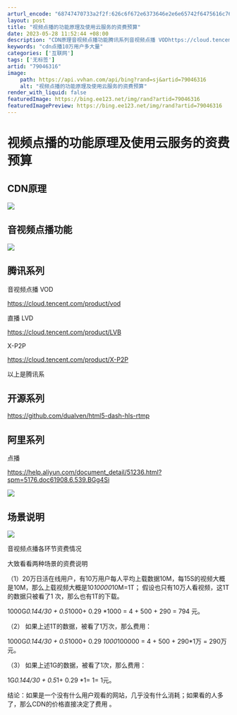 ```yaml
---
arturl_encode: "68747470733a2f2f:626c6f672e6373646e2e6e65742f6475616c76656e6373646e:2f61727469636c652f64657461696c732f3739303436333136"
layout: post
title: "视频点播的功能原理及使用云服务的资费预算"
date: 2023-05-28 11:52:44 +08:00
description: "CDN原理音视频点播功能腾讯系列音视频点播 VODhttps://cloud.tencent.com"
keywords: "cdn点播10万用户多大量"
categories: ['互联网']
tags: ['无标签']
artid: "79046316"
image:
    path: https://api.vvhan.com/api/bing?rand=sj&artid=79046316
    alt: "视频点播的功能原理及使用云服务的资费预算"
render_with_liquid: false
featuredImage: https://bing.ee123.net/img/rand?artid=79046316
featuredImagePreview: https://bing.ee123.net/img/rand?artid=79046316
---
```


# 视频点播的功能原理及使用云服务的资费预算

## CDN原理

![](http://p3.pstatp.com/large/59300002e578780487e5)

## 音视频点播功能

![](http://p1.pstatp.com/large/59350000506da160a690)

## 腾讯系列

音视频点播 VOD

https://cloud.tencent.com/product/vod

直播 LVD

https://cloud.tencent.com/product/LVB

X-P2P

https://cloud.tencent.com/product/X-P2P

以上是腾讯系

## 开源系列

https://github.com/dualven/html5-dash-hls-rtmp

## 阿里系列

点播

https://help.aliyun.com/document_detail/51236.html?spm=5176.doc61908.6.539.BGg4Si

![](http://p1.pstatp.com/large/59310002b6f50f197796)

## 场景说明

![](http://p1.pstatp.com/large/59310002b6f77ad3255d)

音视频点播各环节资费情况

大致看看两种场景的资费说明

（1）20万日活在线用户，有10万用户每人平均上载数据10M，每15S的视频大概是10M，那么上载视频大概是10*10000*10M=1T； 假设也只有10万人看视频，这1T的数据只被看了1 次，那么也有1T的下载。

1000G*0.144/30 + 0.5*1000+ 0.29 *1000 = 4 + 500 + 290 = 794 元。

（2） 如果上述1T的数据，被看了1万次，那么费用：

1000G*0.144/30 + 0.5*1000+ 0.29 *1000*100000 = 4 + 500 + 290*1万 = 290万 元。

（3） 如果上述1G的数据，被看了1次，那么费用：

1G*0.144/30 + 0.5*1+ 0.29 *1= 1= 1元。

结论：如果是一个没有什么用户观看的网站，几乎没有什么消耗；如果看的人多了，那么CDN的价格直接决定了费用 。
